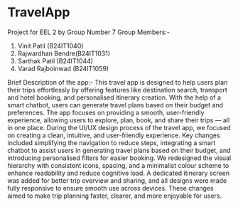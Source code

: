 # TravelApp
Project for EEL 2 by Group Number 7
Group Members:-
1) Vinit Patil (B24IT1040)
2) Rajwardhan Bendre(B24IT1031)
3) Sarthak Patil (B24IT1044)
4) Varad Rajboinwad (B24IT1059)

Brief Description of the app:- 
This travel app is designed to help users plan their trips effortlessly by offering features like destination search, transport and hotel booking, and personalised itinerary creation. With the help of a smart chatbot, users can generate travel plans based on their budget and preferences. The app focuses on providing a smooth, user-friendly experience, allowing users to explore, plan, book, and share their trips — all in one place. During the UI/UX design process of the travel app, we focused on creating a clean, intuitive, and user-friendly experience. Key changes included simplifying the navigation to reduce steps, integrating a smart chatbot to assist users in generating travel plans based on their budget, and introducing personalised filters for easier booking. We redesigned the visual hierarchy with consistent icons, spacing, and a minimalist colour scheme to enhance readability and reduce cognitive load. A dedicated itinerary screen was added for better trip overview and sharing, and all designs were made fully responsive to ensure smooth use across devices. These changes aimed to make trip planning faster, clearer, and more enjoyable for users.
